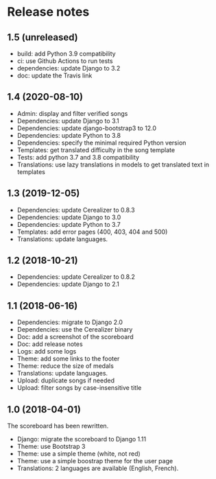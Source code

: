 Release notes
=============

1.5 (unreleased)
----------------

- build: add Python 3.9 compatibility
- ci: use Github Actions to run tests
- dependencies: update Django to 3.2
- doc: update the Travis link


1.4 (2020-08-10)
----------------

- Admin: display and filter verified songs
- Dependencies: update Django to 3.1
- Dependencies: update django-bootstrap3 to 12.0
- Dependencies: update Python to 3.8
- Dependencies: specify the minimal required Python version
- Templates: get translated difficulty in the song template
- Tests: add python 3.7 and 3.8 compatibility
- Translations: use lazy translations in models to get translated text in templates


1.3 (2019-12-05)
----------------

- Dependencies: update Cerealizer to 0.8.3
- Dependencies: update Django to 3.0
- Dependencies: update Python to 3.7
- Templates: add error pages (400, 403, 404 and 500)
- Translations: update languages.


1.2 (2018-10-21)
----------------

- Dependencies: update Cerealizer to 0.8.2
- Dependencies: update Django to 2.1


1.1 (2018-06-16)
----------------

- Dependencies: migrate to Django 2.0
- Dependencies: use the Cerealizer binary
- Doc: add a screenshot of the scoreboard
- Doc: add release notes
- Logs: add some logs
- Theme: add some links to the footer
- Theme: reduce the size of medals
- Translations: update languages.
- Upload: duplicate songs if needed
- Upload: filter songs by case-insensitive title


1.0 (2018-04-01)
----------------

The scoreboard has been rewritten.

- Django: migrate the scoreboard to Django 1.11
- Theme: use Bootstrap 3
- Theme: use a simple theme (white, not red)
- Theme: use a simple boostrap theme for the user page
- Translations: 2 languages are available (English, French).
